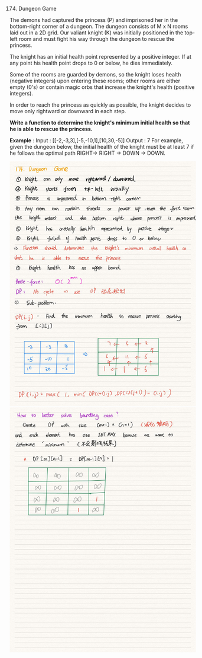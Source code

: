 174. Dungeon Game 

The demons had captured the princess (P) and imprisoned her in the bottom-right
corner of a dungeon. The dungeon consists of M x N rooms laid out in a 2D grid.
Our valiant knight (K) was initially positioned in the top-left room and must
fight his way through the dungeon to rescue the princess.

The knight has an initial health point represented by a positive integer. If at
any point his health point drops to 0 or below, he dies immediately.

Some of the rooms are guarded by demons, so the knight loses health (negative
integers) upon entering these rooms; other rooms are either empty (0's) or
contain magic orbs that increase the knight's health (positive integers).

In order to reach the princess as quickly as possible, the knight decides to
move only rightward or downward in each step.

**Write a function to determine the knight's minimum initial health so that he is able to rescue the princess.**


**Example** : 
Input : [[-2,-3,3],[-5,-10,1],[10,30,-5]]
Output : 7 For example,
given the dungeon below, the initial health of the knight must be at least 7 if
he follows the optimal path RIGHT-> RIGHT -> DOWN -> DOWN.

![](4CDAD80C1.jpeg)
![](4CDAD80C2.jpeg)
